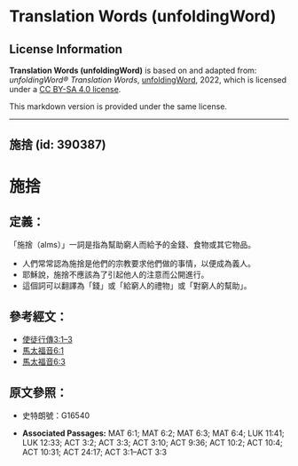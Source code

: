 # Translation Words (unfoldingWord)

## License Information

**Translation Words (unfoldingWord)** is based on and adapted from: _unfoldingWord® Translation Words_, [unfoldingWord](https://unfoldingword.org/utw), 2022, which is licensed under a [CC BY-SA 4.0 license](https://creativecommons.org/licenses/by-sa/4.0/legalcode.en).

This markdown version is provided under the same license.



--------------------------------

## 施捨 (id: 390387)

施捨
==

定義：
---

「施捨（alms）」一詞是指為幫助窮人而給予的金錢、食物或其它物品。

* 人們常常認為施捨是他們的宗教要求他們做的事情，以便成為義人。
* 耶穌說，施捨不應該為了引起他人的注意而公開進行。
* 這個詞可以翻譯為「錢」或「給窮人的禮物」或「對窮人的幫助」。

參考經文：
-----

* [使徒行傳3:1–3](https://ref.ly/Acts3:1-Acts3:3)
* [馬太福音6:1](https://ref.ly/Matt6:1)
* [馬太福音6:3](https://ref.ly/Matt6:3)

原文參照：
-----

* 史特朗號：G16540

* **Associated Passages:** MAT 6:1; MAT 6:2; MAT 6:3; MAT 6:4; LUK 11:41; LUK 12:33; ACT 3:2; ACT 3:3; ACT 3:10; ACT 9:36; ACT 10:2; ACT 10:4; ACT 10:31; ACT 24:17; ACT 3:1–ACT 3:3

